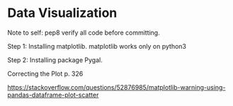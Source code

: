 # Data Visualization

Note to self: 
pep8 verify all code before committing.

Step 1: Installing matplotlib.
	matplotlib works only on python3

Step 2: Installing package Pygal.

<!-- Last Ending Point and Beginning Point -->
Correcting the Plot
p. 326



https://stackoverflow.com/questions/52876985/matplotlib-warning-using-pandas-dataframe-plot-scatter
<!-- 'c' argument looks like a single numeric RGB or RGBA sequence, which should be avoided as value-mapping will have precedence in case its length matches with 'x' & 'y'.  Please use a 2-D array with a single row if you really want to specify the same RGB or RGBA value for all points. -->